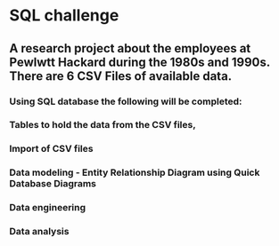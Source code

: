 # SQL challenge
## A research project about the employees at Pewlwtt Hackard during the 1980s and 1990s. There are 6 CSV Files of available data.
### Using SQL database the following will be completed:
### Tables to hold the data from the CSV files, 
### Import of CSV files
### Data modeling - Entity Relationship Diagram using Quick Database Diagrams
### Data engineering
### Data analysis
